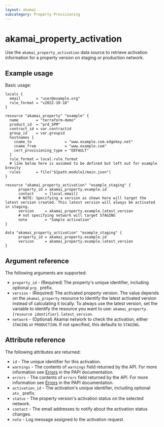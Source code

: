 ```yaml
---
layout: akamai
subcategory: Property Provisioning
---
```


# akamai_property_activation

Use the `akamai_property_activation` data source to retrieve activation information for a property version on staging
or production network.

## Example usage

Basic usage:

```hcl
locals {
  email       = "user@example.org"
  rule_format = "v2022-10-18"
}

resource "akamai_property" "example" {
  name        = "terraform-demo"
  product_id  = "prd_SPM"
  contract_id = var.contractid
  group_id    = var.groupid
  hostnames {
    cname_to               = "www.example.com.edgekey.net"
    cname_from             = "www.example.com"
    cert_provisioning_type = "DEFAULT"
  }
  rule_format = local.rule_format
  # line below here is assumed to be defined but left out for example brevity
  rules       = file("${path.module}/main.json")
}

resource "akamai_property_activation" "example_staging" {
      property_id = akamai_property.example.id
      contact     = [local.email]
      # NOTE: Specifying a version as shown here will target the latest version created. This latest version will always be activated in staging.
      version     = akamai_property.example.latest_version
      # not specifying network will target STAGING
      note        = "Sample activation"
}

data "akamai_property_activation" "example_staging" {
      property_id = akamai_property.example.id
      version     = akamai_property.example.latest_version
}
```

## Argument reference

The following arguments are supported:

* `property_id` - (Required) The property's unique identifier, including optional `prp_` prefix.
* `version` - (Required) The activated property version. The value depends on the `akamai_property` resource to identify the latest activated version instead of calculating it locally. To always use the latest version, set the variable to identify the resource you want to use: `akamai_property.{resource identifier}.latest_version`.
* `network` - (Optional) Akamai network to check the activation, either `STAGING` or `PRODUCTION`. If not specified, this defaults to `STAGING`.

## Attribute reference

The following attributes are returned:

* `id` - The unique identifier for this activation.
* `warnings` - The contents of `warnings` field returned by the API. For more information
  see [Errors](https://techdocs.akamai.com/property-mgr/reference/api-errors) in the PAPI documentation.
* `errors` - The contents of `errors` field returned by the API. For more information
  see [Errors](https://techdocs.akamai.com/property-mgr/reference/api-errors) in the PAPI documentation.
* `activation_id` - The activation's unique identifier, including optional `atv_` prefix.
* `status` - The property version's activation status on the selected network.
* `contact` - The email addresses to notify about the activation status changes.
* `note` - Log message assigned to the activation request.
